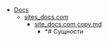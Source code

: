- <a href = "E:\Node_projects\Node_Way\NBase\_Md\_Index\__Closer\_TSH\Part_I\content\Docs\cat.Docs\dir.Docs.md">Docs</a>
    - <a href = "E:\Node_projects\Node_Way\NBase\_Md\_Index\__Closer\_TSH\Part_I\content\Docs\sites_docs.com\cat.sites_docs.com\dir.sites_docs.com.md">sites_docs.com</a>
        - <a href = "E:\Node_projects\Node_Way\NBase\_Md\_Index\__Closer\_TSH\Part_I\content\Docs\sites_docs.com\site_docs.com copy.md">site_docs.com copy.md</a>
            - *# Сущности
    

